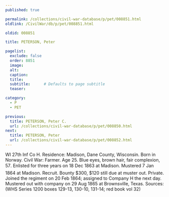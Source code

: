 ```yaml
---
published: true

permalink: /collections/civil-war-database/p/pet/008851.html
oldlink: /CivilWar/db/p/pet/008851.html

oldid: 008851

title: PETERSON, Peter

pagelist:
  exclude: false
  order: 8851
  image: 
  alt:
  caption:
  title:
  subtitle:      # Defaults to page subtitle
  teaser:

category: 
  - P 
  - PET

previous:
  title: PETERSON, Peter C.
  url: /collections/civil-war-database/p/pet/008850.html  
next:
  title: PETERSON, Peter
  url: /collections/civil-war-database/p/pet/008852.html   
---
```

WI 27th Inf Co H. Residence: Madison, Dane County, Wisconsin. Born in Norway. Civil War: Farmer. Age 25. Blue eyes, brown hair, fair complexion, 5&#146;7&#148;. Enlisted for three years on 18 Dec 1863 at Madison. Mustered 7 Jan 1864 at Madison. Recruit. Bounty $300, $120 still due at muster out. Private. Joined the regiment on 20 Feb 1864; assigned to Company H the next day. Mustered out with company on 29 Aug 1865 at Brownsville, Texas. Sources: (WHS Series 1200 boxes 129-13, 130-10, 131-14; red book vol 32)